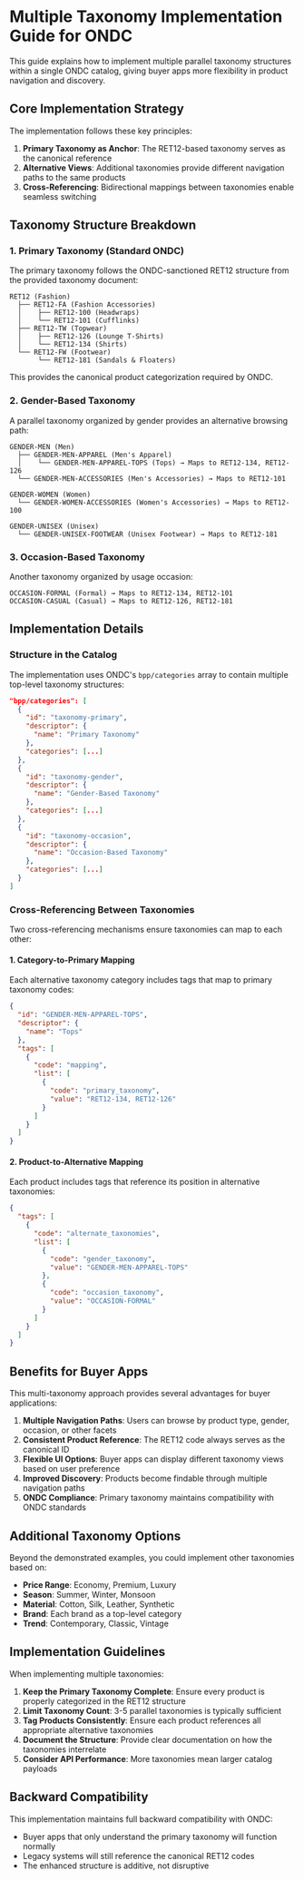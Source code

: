 # Multiple Taxonomy Implementation Guide for ONDC

This guide explains how to implement multiple parallel taxonomy structures within a single ONDC catalog, giving buyer apps more flexibility in product navigation and discovery.

## Core Implementation Strategy

The implementation follows these key principles:

1. **Primary Taxonomy as Anchor**: The RET12-based taxonomy serves as the canonical reference
2. **Alternative Views**: Additional taxonomies provide different navigation paths to the same products
3. **Cross-Referencing**: Bidirectional mappings between taxonomies enable seamless switching

## Taxonomy Structure Breakdown

### 1. Primary Taxonomy (Standard ONDC)

The primary taxonomy follows the ONDC-sanctioned RET12 structure from the provided taxonomy document:

```
RET12 (Fashion)
  ├── RET12-FA (Fashion Accessories)
  │    ├── RET12-100 (Headwraps)
  │    └── RET12-101 (Cufflinks)
  ├── RET12-TW (Topwear)
  │    ├── RET12-126 (Lounge T-Shirts)
  │    └── RET12-134 (Shirts)
  └── RET12-FW (Footwear)
       └── RET12-181 (Sandals & Floaters)
```

This provides the canonical product categorization required by ONDC.

### 2. Gender-Based Taxonomy

A parallel taxonomy organized by gender provides an alternative browsing path:

```
GENDER-MEN (Men)
  ├── GENDER-MEN-APPAREL (Men's Apparel)
  │    └── GENDER-MEN-APPAREL-TOPS (Tops) → Maps to RET12-134, RET12-126
  └── GENDER-MEN-ACCESSORIES (Men's Accessories) → Maps to RET12-101

GENDER-WOMEN (Women)
  └── GENDER-WOMEN-ACCESSORIES (Women's Accessories) → Maps to RET12-100

GENDER-UNISEX (Unisex)
  └── GENDER-UNISEX-FOOTWEAR (Unisex Footwear) → Maps to RET12-181
```

### 3. Occasion-Based Taxonomy

Another taxonomy organized by usage occasion:

```
OCCASION-FORMAL (Formal) → Maps to RET12-134, RET12-101
OCCASION-CASUAL (Casual) → Maps to RET12-126, RET12-181
```

## Implementation Details

### Structure in the Catalog

The implementation uses ONDC's `bpp/categories` array to contain multiple top-level taxonomy structures:

```json
"bpp/categories": [
  {
    "id": "taxonomy-primary",
    "descriptor": {
      "name": "Primary Taxonomy"
    },
    "categories": [...]
  },
  {
    "id": "taxonomy-gender",
    "descriptor": {
      "name": "Gender-Based Taxonomy"
    },
    "categories": [...]
  },
  {
    "id": "taxonomy-occasion",
    "descriptor": {
      "name": "Occasion-Based Taxonomy"
    },
    "categories": [...]
  }
]
```

### Cross-Referencing Between Taxonomies

Two cross-referencing mechanisms ensure taxonomies can map to each other:

#### 1. Category-to-Primary Mapping

Each alternative taxonomy category includes tags that map to primary taxonomy codes:

```json
{
  "id": "GENDER-MEN-APPAREL-TOPS",
  "descriptor": {
    "name": "Tops"
  },
  "tags": [
    {
      "code": "mapping",
      "list": [
        {
          "code": "primary_taxonomy",
          "value": "RET12-134, RET12-126"
        }
      ]
    }
  ]
}
```

#### 2. Product-to-Alternative Mapping

Each product includes tags that reference its position in alternative taxonomies:

```json
{
  "tags": [
    {
      "code": "alternate_taxonomies",
      "list": [
        {
          "code": "gender_taxonomy", 
          "value": "GENDER-MEN-APPAREL-TOPS"
        },
        {
          "code": "occasion_taxonomy",
          "value": "OCCASION-FORMAL"
        }
      ]
    }
  ]
}
```

## Benefits for Buyer Apps

This multi-taxonomy approach provides several advantages for buyer applications:

1. **Multiple Navigation Paths**: Users can browse by product type, gender, occasion, or other facets
2. **Consistent Product Reference**: The RET12 code always serves as the canonical ID
3. **Flexible UI Options**: Buyer apps can display different taxonomy views based on user preference
4. **Improved Discovery**: Products become findable through multiple navigation paths
5. **ONDC Compliance**: Primary taxonomy maintains compatibility with ONDC standards

## Additional Taxonomy Options

Beyond the demonstrated examples, you could implement other taxonomies based on:

- **Price Range**: Economy, Premium, Luxury
- **Season**: Summer, Winter, Monsoon
- **Material**: Cotton, Silk, Leather, Synthetic
- **Brand**: Each brand as a top-level category
- **Trend**: Contemporary, Classic, Vintage

## Implementation Guidelines

When implementing multiple taxonomies:

1. **Keep the Primary Taxonomy Complete**: Ensure every product is properly categorized in the RET12 structure
2. **Limit Taxonomy Count**: 3-5 parallel taxonomies is typically sufficient
3. **Tag Products Consistently**: Ensure each product references all appropriate alternative taxonomies
4. **Document the Structure**: Provide clear documentation on how the taxonomies interrelate
5. **Consider API Performance**: More taxonomies mean larger catalog payloads

## Backward Compatibility

This implementation maintains full backward compatibility with ONDC:

- Buyer apps that only understand the primary taxonomy will function normally
- Legacy systems will still reference the canonical RET12 codes
- The enhanced structure is additive, not disruptive

